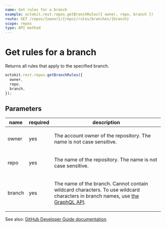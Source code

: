 ```yaml
---
name: Get rules for a branch
example: octokit.rest.repos.getBranchRules({ owner, repo, branch })
route: GET /repos/{owner}/{repo}/rules/branches/{branch}
scope: repos
type: API method
---
```


# Get rules for a branch

Returns all rules that apply to the specified branch.

```js
octokit.rest.repos.getBranchRules({
  owner,
  repo,
  branch,
});
```

## Parameters

<table>
  <thead>
    <tr>
      <th>name</th>
      <th>required</th>
      <th>description</th>
    </tr>
  </thead>
  <tbody>
    <tr><td>owner</td><td>yes</td><td>

The account owner of the repository. The name is not case sensitive.

</td></tr>
<tr><td>repo</td><td>yes</td><td>

The name of the repository. The name is not case sensitive.

</td></tr>
<tr><td>branch</td><td>yes</td><td>

The name of the branch. Cannot contain wildcard characters. To use wildcard characters in branch names, use [the GraphQL API](https://docs.github.com/graphql).

</td></tr>
  </tbody>
</table>

See also: [GitHub Developer Guide documentation](https://docs.github.com/rest/repos/rules#get-rules-for-a-branch).
